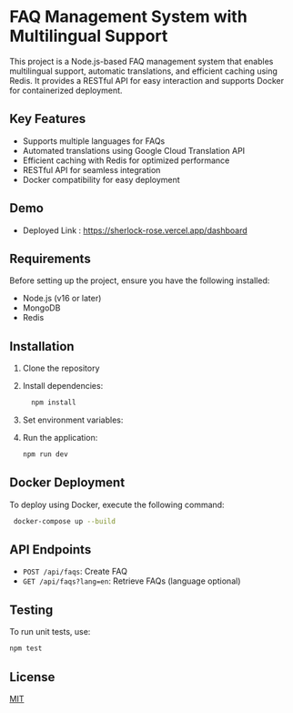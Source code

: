 # FAQ Management System with Multilingual Support
This project is a Node.js-based FAQ management system that enables multilingual support, automatic translations, and efficient caching using Redis. It provides a RESTful API for easy interaction and supports Docker for containerized deployment.

## Key Features
- Supports multiple languages for FAQs
- Automated translations using Google Cloud Translation API
- Efficient caching with Redis for optimized performance
- RESTful API for seamless integration
- Docker compatibility for easy deployment

## Demo

- Deployed Link :  https://sherlock-rose.vercel.app/dashboard


## Requirements
Before setting up the project, ensure you have the following installed:
- Node.js (v16 or later)
- MongoDB
- Redis


## Installation

1. Clone the repository

2. Install dependencies:
   ```bash
     npm install
    ```
3. Set environment variables:

4. Run the application:
   ```bash
   npm run dev
   ```


## Docker Deployment
To deploy using Docker, execute the following command:
   ```bash
    docker-compose up --build
   ```

## API Endpoints
- `POST /api/faqs`: Create FAQ
- `GET /api/faqs?lang=en`: Retrieve FAQs (language optional)

## Testing
   To run unit tests, use:
   ```bash
   npm test
   ```
## License

[MIT](https://choosealicense.com/licenses/mit/)

